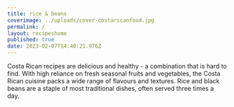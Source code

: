```yaml
---
title: rice & beans
coverimage: ../uploads/cover-costaricanfood.jpg
permalink: /
layout: recipeshome
published: true
date: 2023-02-07T14:40:21.976Z
---
```


C﻿osta Rican recipes are delicious and healthy - a combination that is hard to find. With high reliance on fresh seasonal fruits and vegetables, the Costa Rican cuisine packs a wide range of flavours and textures. Rice and black beans are a staple of most traditional dishes, often served three times a day.